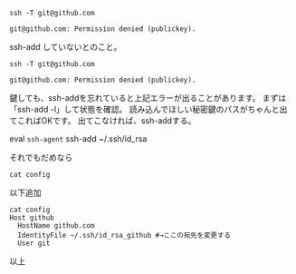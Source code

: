 ```mac:terminal
ssh -T git@github.com

git@github.com: Permission denied (publickey).
```

ssh-add していないとのこと。

```mac:terminal
ssh -T git@github.com

git@github.com: Permission denied (publickey).
```

鍵しても、ssh-addを忘れていると上記エラーが出ることがあります。
まずは「ssh-add -l」して状態を確認。
読み込んでほしい秘密鍵のパスがちゃんと出てこればOKです。
出てこなければ、ssh-addする。

eval `ssh-agent`
ssh-add ~/.ssh/id_rsa


それでもだめなら

```mac:terminal
cat config
```

以下追加

```mac:terminal
cat config
Host github
  HostName github.com
  IdentityFile ~/.ssh/id_rsa_github #→ここの宛先を変更する
  User git
```

以上
